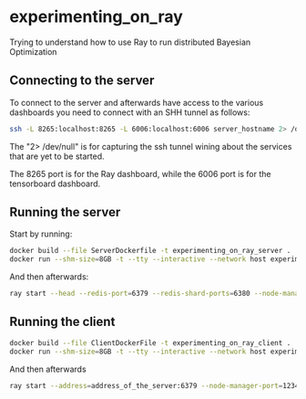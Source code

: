 # experimenting_on_ray
Trying to understand how to use Ray to run distributed Bayesian Optimization

## Connecting to the server
To connect to the server and afterwards have access to the various dashboards you need to connect with an SHH tunnel as follows:

```bash
ssh -L 8265:localhost:8265 -L 6006:localhost:6006 server_hostname 2> /dev/null
```

The "2> /dev/null" is for capturing the ssh tunnel wining about the services that are yet to be started.

The 8265 port is for the Ray dashboard, while the 6006 port is for the tensorboard dashboard.

## Running the server
Start by running:

```bash
docker build --file ServerDockerfile -t experimenting_on_ray_server .
docker run --shm-size=8GB -t --tty --interactive --network host experimenting_on_ray_server
```

And then afterwards:

```bash
ray start --head --redis-port=6379 --redis-shard-ports=6380 --node-manager-port=12345 --object-manager-port=12346
```

## Running the client

```bash
docker build --file ClientDockerFile -t experimenting_on_ray_client .
docker run --shm-size=8GB -t --tty --interactive --network host experimenting_on_ray_client
```

And then afterwards


```bash
ray start --address=address_of_the_server:6379 --node-manager-port=12345 --object-manager-port=12346
```
